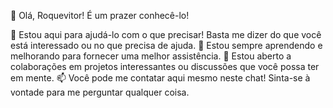 👋 Olá, Roquevitor! É um prazer conhecê-lo!

👀 Estou aqui para ajudá-lo com o que precisar! Basta me dizer do que você está interessado ou no que precisa de ajuda.
🌱 Estou sempre aprendendo e melhorando para fornecer uma melhor assistência.
💞️ Estou aberto a colaborações em projetos interessantes ou discussões que você possa ter em mente.
📫 Você pode me contatar aqui mesmo neste chat! Sinta-se à vontade para me perguntar qualquer coisa.
